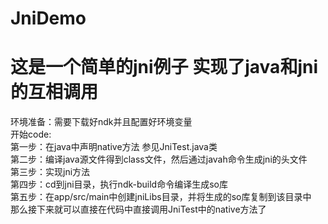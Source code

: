 # JniDemo
# 这是一个简单的jni例子 实现了java和jni的互相调用  
环境准备：需要下载好ndk并且配置好环境变量  
开始code:  
第一步：在java中声明native方法 参见JniTest.java类  
第二步：编译java源文件得到class文件，然后通过javah命令生成jni的头文件  
第三步：实现jni方法  
第四步：cd到jni目录，执行ndk-build命令编译生成so库  
第五步：在app/src/main中创建jniLibs目录，并将生成的so库复制到该目录中  
那么接下来就可以直接在代码中直接调用JniTest中的native方法了  
